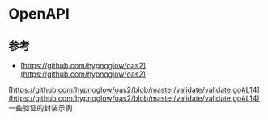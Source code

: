 # OpenAPI

## 参考

- [https://github.com/hypnoglow/oas2](https://github.com/hypnoglow/oas2)

[https://github.com/hypnoglow/oas2/blob/master/validate/validate.go#L14](https://github.com/hypnoglow/oas2/blob/master/validate/validate.go#L14) 一些验证的封装示例
